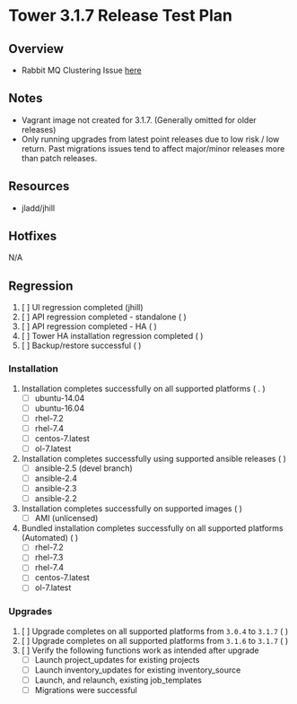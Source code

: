 # Tower 3.1.7 Release Test Plan

## Overview

* Rabbit MQ Clustering Issue [here](https://github.com/ansible/tower/issues/1712)

## Notes

* Vagrant image not created for 3.1.7. (Generally omitted for older releases)
* Only running upgrades from latest point releases due to low risk / low return. Past migrations issues tend to affect major/minor releases more than patch releases.

## Resources
* jladd/jhill

## Hotfixes 

N/A

## Regression
1. [ ] UI regression completed (jhill)
1. [ ] API regression completed - standalone ( )
1. [ ] API regression completed - HA ( )
1. [ ] Tower HA installation regression completed ( )
1. [ ] Backup/restore successful ( )

### Installation
1. Installation completes successfully on all supported platforms ( . )
    * [ ] ubuntu-14.04
    * [ ] ubuntu-16.04
    * [ ] rhel-7.2
    * [ ] rhel-7.4
    * [ ] centos-7.latest
    * [ ] ol-7.latest
1. Installation completes successfully using supported ansible releases ( )
    * [ ] ansible-2.5 (devel branch)
    * [ ] ansible-2.4
    * [ ] ansible-2.3
    * [ ] ansible-2.2
1. Installation completes successfully on supported images ( )
    * [ ] AMI (unlicensed)
1. Bundled installation completes successfully on all supported platforms (Automated)  ( )
    * [ ] rhel-7.2
    * [ ] rhel-7.3
    * [ ] rhel-7.4
    * [ ] centos-7.latest
    * [ ] ol-7.latest

### Upgrades
1. [ ] Upgrade completes on all supported platforms from `3.0.4` to `3.1.7` ( )
1. [ ] Upgrade completes on all supported platforms from `3.1.6` to `3.1.7` ( )
1. [ ] Verify the following functions work as intended after upgrade
    * [ ] Launch project_updates for existing projects
    * [ ] Launch inventory_updates for existing inventory_source
    * [ ] Launch, and relaunch, existing job_templates
    * [ ] Migrations were successful
